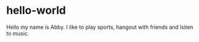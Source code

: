 # hello-world
Hello my name is Abby. I like to play sports, hangout with friends and lsiten to music.
